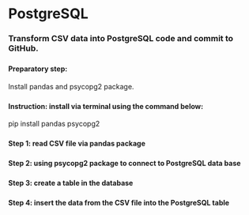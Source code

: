 PostgreSQL
====

### Transform CSV data into PostgreSQL code and commit to GitHub.
###  
#### Preparatory step: 

Install pandas and psycopg2 package.
###
#### Instruction: install via terminal using the command below:

pip install pandas psycopg2
### 

#### Step 1: read CSV file via pandas package
###
#### Step 2: using psycopg2 package to connect to PostgreSQL data base
###
#### Step 3: create a table in the database
###
#### Step 4: insert the data from the CSV file into the PostgreSQL table